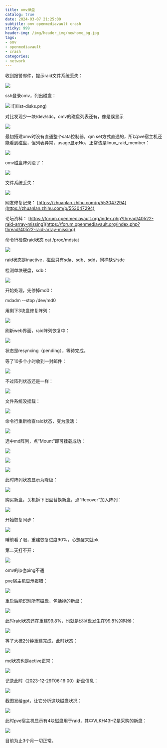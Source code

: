 ```yaml
---
title: omv掉盘
catalog: true
date: 2024-03-07 21:25:00
subtitle: omv openmediavault crash
sticky: 999
header-img: /img/header_img/newhome_bg.jpg
tags:
- omv
- openmediavault
- crash
categories:
- network
---
```


收到报警邮件，提示raid文件系统丢失：
  
<img src="email-warning.png" class="img-zoomable" />


ssh登录omv，列出磁盘：

<img src="list-disks.png" class="img-zoomable" />
![](list-disks.png)


对比发现少一块/dev/sdc，omv的磁盘列表还有，像是误显示

![](web-disks.png)


最初搭建omv时没有直通整个sata控制器，qm set方式直通的，所以pve宿主机还能看到磁盘，但列表异常，usage显示No，正常该是linux_raid_member：

![](pve-disks.png)


omv磁盘阵列没了：

![](lost-raid.png)


文件系统丢失：

![](missing-filesystem.png)

  
  
网友修复记录：
<ins>[https://zhuanlan.zhihu.com/p/553047294](https://zhuanlan.zhihu.com/p/553047294)</ins>


论坛资料：
<ins>[https://forum.openmediavault.org/index.php?thread/40522-raid-array-missing](https://forum.openmediavault.org/index.php?thread/40522-raid-array-missing)</ins>


命令行检查raid状态
cat /proc/mdstat

![](check-raid-status.png)

raid状态是inactive，磁盘只有sda、sdb、sdd，同样缺少sdc

检测单块硬盘，sdb：

![](check-one-disk.png)


开始处理，先停掉md0：

mdadm --stop /dev/md0

用剩下3块盘修复阵列：

![](rebuild-raid.png)


刷新web界面，raid阵列恢复中：

![](web-rebuild-raid.png)

状态是resyncing（pending），等待完成。


等了10多个小时收到一封邮件：

![](email-raid-degraded-event.png)


不过阵列状态还是一样：

![](rebuild-completed.png)


文件系统没挂载：

![](system-not-mounted.png)


命令行重新检查raid状态，变为激活：

![](raid-active.png)


选中md阵列，点“Mount”即可挂载成功：

![](mount-filesystem.png)

![](mount-success.png)

![](filesystem.png)


此时阵列状态显示为降级：

![](raid-degraded.png)


购买新盘，关机拆下旧盘替换新盘，点“Recover”加入阵列：

![](add-disk.png)


开始恢复同步：

![](recover.png)


睡前看了眼，重建恢复进度90%，心想醒来就ok

第二天打不开：

![](omv-not-working.png)

omv的ip也ping不通

pve宿主机显示报错：

![](omv-crash-again.png)


重启后能识别所有磁盘，包括掉的新盘：

![](new-disk.png)


此时raid状态还在重建99.8%，也就是说掉盘发生在99.8%的时候：

![](percent99.8.png)


等了大概2分钟重建完成，此时状态：

![](clean.png)


md状态也是active正常：

![](active.png)


记录此时（2023-12-29T06:16:00）新盘信息：

![](smart-info.png)


截图发给gpt，让它分析这块磁盘状况：

![](gpt-summary.png)


此时pve宿主机显示有4块磁盘用于raid，其中VLKH43HZ是采购的新盘：

![](review.png)


目前为止3个月一切正常。



